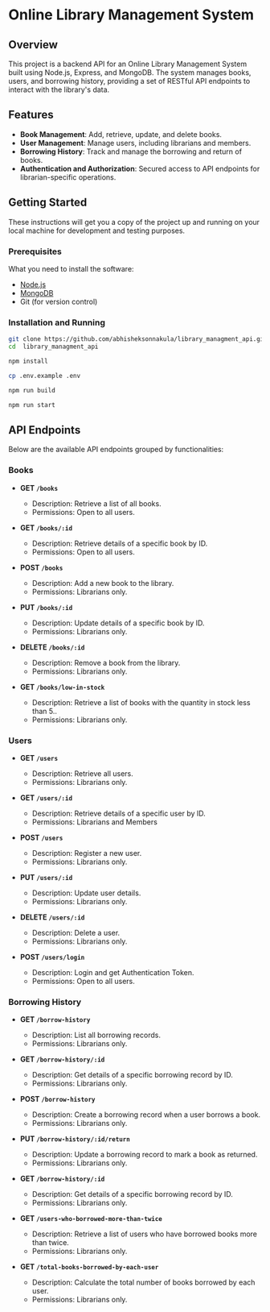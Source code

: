 # Online Library Management System

## Overview

This project is a backend API for an Online Library Management System built using Node.js, Express, and MongoDB. The system manages books, users, and borrowing history, providing a set of RESTful API endpoints to interact with the library's data.

## Features

- **Book Management**: Add, retrieve, update, and delete books.
- **User Management**: Manage users, including librarians and members.
- **Borrowing History**: Track and manage the borrowing and return of books.
- **Authentication and Authorization**: Secured access to API endpoints for librarian-specific operations.


## Getting Started

These instructions will get you a copy of the project up and running on your local machine for development and testing purposes.

### Prerequisites

What you need to install the software:

- [Node.js](https://nodejs.org/en/)
- [MongoDB](https://www.mongodb.com/try/download/community)
- Git (for version control)

### Installation and Running

```bash
git clone https://github.com/abhisheksonnakula/library_managment_api.git
cd  library_managment_api

npm install

cp .env.example .env

npm run build

npm run start

```

## API Endpoints

Below are the available API endpoints grouped by functionalities:

### Books

- **GET `/books`**
  - Description: Retrieve a list of all books.
  - Permissions: Open to all users.

- **GET `/books/:id`**
  - Description: Retrieve details of a specific book by ID.
  - Permissions: Open to all users.

- **POST `/books`**
  - Description: Add a new book to the library.
  - Permissions: Librarians only.

- **PUT `/books/:id`**
  - Description: Update details of a specific book by ID.
  - Permissions: Librarians only.

- **DELETE `/books/:id`**
  - Description: Remove a book from the library.
  - Permissions: Librarians only.

- **GET `/books/low-in-stock`**
  - Description: Retrieve a list of books with the quantity in stock less than 5..
  - Permissions: Librarians only.

### Users

- **GET `/users`**
  - Description: Retrieve all users.
  - Permissions: Librarians only.

- **GET `/users/:id`**
  - Description: Retrieve details of a specific user by ID.
  - Permissions: Librarians and Members

- **POST `/users`**
  - Description: Register a new user.
  - Permissions: Librarians only.

- **PUT `/users/:id`**
  - Description: Update user details.
  - Permissions: Librarians only.

- **DELETE `/users/:id`**
  - Description: Delete a user.
  - Permissions: Librarians only.

- **POST `/users/login`**
  - Description: Login and get Authentication Token.
  - Permissions: Open to all users.

### Borrowing History

- **GET `/borrow-history`**
  - Description: List all borrowing records.
  - Permissions: Librarians only.

- **GET `/borrow-history/:id`**
  - Description: Get details of a specific borrowing record by ID.
  - Permissions: Librarians only.

- **POST `/borrow-history`**
  - Description: Create a borrowing record when a user borrows a book.
  - Permissions: Librarians only.

- **PUT `/borrow-history/:id/return`**
  - Description: Update a borrowing record to mark a book as returned.
  - Permissions: Librarians only.

- **GET `/borrow-history/:id`**
  - Description: Get details of a specific borrowing record by ID.
  - Permissions: Librarians only.

- **GET `/users-who-borrowed-more-than-twice`**
  - Description: Retrieve a list of users who have borrowed books more than twice.
  - Permissions: Librarians only.

- **GET `/total-books-borrowed-by-each-user`**
  - Description: Calculate the total number of books borrowed by each user.
  - Permissions: Librarians only.






